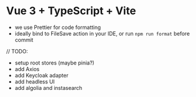 # Vue 3 + TypeScript + Vite

- we use Prettier for code formatting
- ideally bind to FileSave action in your IDE, or run `npm run format` before commit

// TODO:

- setup root stores (maybe pinia?)
- add Axios
- add Keycloak adapter
- add headless UI
- add algolia and instasearch
